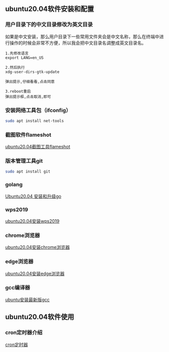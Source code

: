 ## ubuntu20.04软件安装和配置

### 用户目录下的中文目录修改为英文目录
如果是中文安装，那么用户目录下一些常用文件夹会是中文名称，那么在终端中进行操作的时候会非常不方便，所以我会把中文目录名调整成英文目录名。
```
1.先修改语言
export LANG=en_US

2.然后执行
xdg-user-dirs-gtk-update

弹出提示,仔细看看,点击同意

3.reboot重启
弹出提示框,点击取消,即可
```

### 安装网络工具包（ifconfig）
```bash
sudo apt install net-tools
```

### 截图软件flameshot
[ubuntu20.04截图工具flameshot](https://github.com/sfdsv/notebook/blob/main/Ubuntu/ubuntu20.04%E6%88%AA%E5%9B%BE%E5%B7%A5%E5%85%B7flameshot.md)

### 版本管理工具git
```bash
sudo apt install git
```

### golang
[Ubuntu20.04 安装和升级go](https://github.com/sfdsv/notebook/blob/main/Ubuntu/ubuntu%E5%AE%89%E8%A3%85%E5%92%8C%E5%8D%87%E7%BA%A7go.md)

### wps2019
[ubuntu20.04安装wps2019](https://github.com/sfdsv/notebook/blob/main/Ubuntu/ubuntu20.04%E5%AE%89%E8%A3%85wps2019.md)

### chrome浏览器
[ubuntu20.04安装chrome浏览器](https://github.com/sfdsv/notebook/blob/main/Ubuntu/ubuntu20.04%E5%AE%89%E8%A3%85chrome%E6%B5%8F%E8%A7%88%E5%99%A8.md)

### edge浏览器
[ubuntu20.04安装edge浏览器](https://github.com/sfdsv/notebook/blob/main/Ubuntu/ubuntu20.04%E5%AE%89%E8%A3%85edge%E6%B5%8F%E8%A7%88%E5%99%A8.md)

### gcc编译器
[ubuntu安装最新版gcc](https://github.com/sfdsv/notebook/blob/main/Ubuntu/ubuntu%E5%AE%89%E8%A3%85gcc.md)

## ubuntu20.04软件使用

### cron定时器介绍

[cron定时器](https://github.com/sfdsv/notebook/blob/main/Ubuntu/cron%E5%AE%9A%E6%97%B6%E5%99%A8.md)
